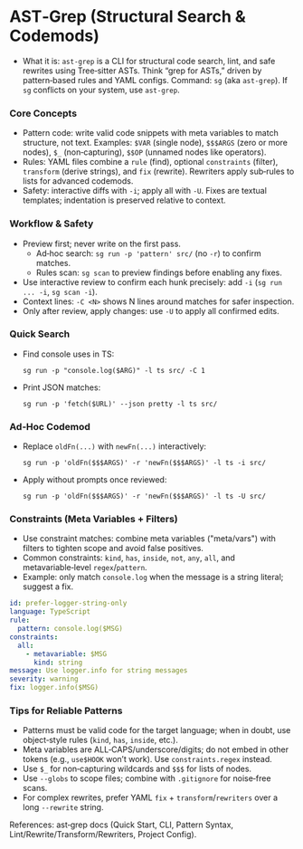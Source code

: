 # AST‑Grep (Structural Search & Codemods)

- What it is: `ast-grep` is a CLI for structural code search, lint, and safe rewrites using Tree‑sitter ASTs. Think “grep for ASTs,” driven by pattern‑based rules and YAML configs. Command: `sg` (aka `ast-grep`). If `sg` conflicts on your system, use `ast-grep`.

### Core Concepts

- Pattern code: write valid code snippets with meta variables to match structure, not text. Examples: `$VAR` (single node), `$$$ARGS` (zero or more nodes), `$_` (non‑capturing), `$$OP` (unnamed nodes like operators).
- Rules: YAML files combine a `rule` (find), optional `constraints` (filter), `transform` (derive strings), and `fix` (rewrite). Rewriters apply sub‑rules to lists for advanced codemods.
- Safety: interactive diffs with `-i`; apply all with `-U`. Fixes are textual templates; indentation is preserved relative to context.

### Workflow & Safety

- Preview first; never write on the first pass.
  - Ad‑hoc search: `sg run -p 'pattern' src/` (no `-r`) to confirm matches.
  - Rules scan: `sg scan` to preview findings before enabling any fixes.
- Use interactive review to confirm each hunk precisely: add `-i` (`sg run ... -i`, `sg scan -i`).
- Context lines: `-C <N>` shows N lines around matches for safer inspection.
- Only after review, apply changes: use `-U` to apply all confirmed edits.

### Quick Search

- Find console uses in TS:

  `sg run -p "console.log($ARG)" -l ts src/ -C 1`

- Print JSON matches:

  `sg run -p 'fetch($URL)' --json pretty -l ts src/`

### Ad‑Hoc Codemod

- Replace `oldFn(...)` with `newFn(...)` interactively:

  `sg run -p 'oldFn($$$ARGS)' -r 'newFn($$$ARGS)' -l ts -i src/`

- Apply without prompts once reviewed:

  `sg run -p 'oldFn($$$ARGS)' -r 'newFn($$$ARGS)' -l ts -U src/`

### Constraints (Meta Variables + Filters)

- Use constraint matches: combine meta variables ("meta/vars") with filters to tighten scope and avoid false positives.
- Common constraints: `kind`, `has`, `inside`, `not`, `any`, `all`, and metavariable‑level `regex`/`pattern`.
- Example: only match `console.log` when the message is a string literal; suggest a fix.

```yaml
id: prefer-logger-string-only
language: TypeScript
rule:
  pattern: console.log($MSG)
constraints:
  all:
    - metavariable: $MSG
      kind: string
message: Use logger.info for string messages
severity: warning
fix: logger.info($MSG)
```

### Tips for Reliable Patterns

- Patterns must be valid code for the target language; when in doubt, use object‑style rules (`kind`, `has`, `inside`, etc.).
- Meta variables are ALL‑CAPS/underscore/digits; do not embed in other tokens (e.g., `use$HOOK` won’t work). Use `constraints.regex` instead.
- Use `$_` for non‑capturing wildcards and `$$$` for lists of nodes.
- Use `--globs` to scope files; combine with `.gitignore` for noise‑free scans.
- For complex rewrites, prefer YAML `fix` + `transform`/`rewriters` over a long `--rewrite` string.

References: ast‑grep docs (Quick Start, CLI, Pattern Syntax, Lint/Rewrite/Transform/Rewriters, Project Config).

